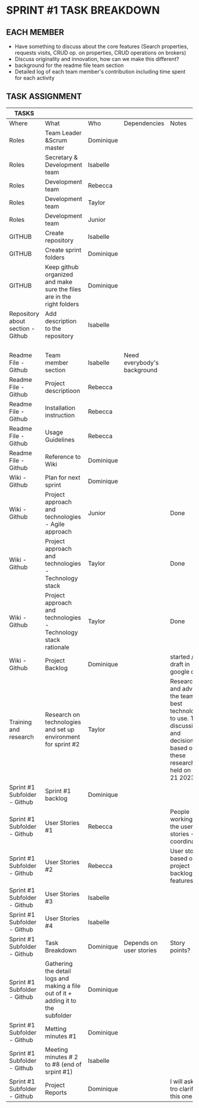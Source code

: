 
<html xmlns:v="urn:schemas-microsoft-com:vml"
xmlns:o="urn:schemas-microsoft-com:office:office"
xmlns:x="urn:schemas-microsoft-com:office:excel"
xmlns="http://www.w3.org/TR/REC-html40">

<head>

<meta name=ProgId content=Excel.Sheet>
<meta name=Generator content="Microsoft Excel 15">
<link id=Main-File rel=Main-File
href="file:///C:/Users/eliann/AppData/Local/Packages/oice_16_974fa576_32c1d314_1a1d/AC/Temp/msohtmlclip1/01/clip.htm">
<link rel=File-List
href="file:///C:/Users/eliann/AppData/Local/Packages/oice_16_974fa576_32c1d314_1a1d/AC/Temp/msohtmlclip1/01/clip_filelist.xml">

</head>

<body link="#1155CC" vlink="#1155CC">


 <h1> SPRINT #1 TASK BREAKDOWN</h1>
<h2>EACH MEMBER </h2> 
<ul>
  <li>Have something to discuss about the core features (Search properties, requests visits, CRUD op. on properties, CRUD operations on brokers) </li>
 <li>Discuss originality and innovation, how can we make this different? </li>
 <li>background for the readme file team section </li>
 <li>Detailed log of each team member's contribution including time spent for each activity </li>
</ul>

<h2>TASK ASSIGNMENT</h2>

TASKS |   |   |   |  
-- | -- | -- | -- | --
Where | What | Who | Dependencies | Notes
Roles | Team Leader &Scrum master | Dominique |   |  
Roles | Secretary & Development team | Isabelle |   |  
Roles | Development team | Rebecca |   |  
Roles | Development team | Taylor |   |  
Roles | Development team | Junior |   |  
GITHUB | Create repository | Isabelle |   |  
GITHUB | Create sprint folders | Dominique |   |  
GITHUB | Keep github organized and make sure the files are in the right   folders | Dominique |   |  
Repository about section -   Github | Add description to the repository | Isabelle |   |  
  |   |   |   |  
Readme File - Github | Team member section | Isabelle | Need everybody's background |  
Readme File - Github | Project descriptioon | Rebecca |   |  
Readme File - Github | Installation instruction | Rebecca |   |  
Readme File - Github | Usage Guidelines | Rebecca |   |  
Readme File - Github | Reference to Wiki | Dominique |   |  
Wiki - Github | Plan for next sprint | Dominique |   |  
Wiki - Github | Project approach and technologies - Agile approach | Junior |   | Done
Wiki - Github | Project approach and technologies - Technology stack | Taylor |   | Done
Wiki - Github | Project approach and technologies - Technology stack rationale | Taylor |   | Done
Wiki - Github | Project Backlog | Dominique |   | started / draft in google drive
Training and research | Research on technologies and set up environment for sprint #2 | Taylor |   | Research and advice the team on best technologies to use. Team   discussion and decisions based on these research held on sept 21 2023.
Sprint #1 Subfolder - Github | Sprint #1 backlog | Dominique |   |  
Sprint #1 Subfolder - Github | User Stories #1 | Rebecca |   | People working on the user stories -> coordinate
Sprint #1 Subfolder - Github | User Stories #2 | Rebecca |   | User stories based on project backlog and features
Sprint #1 Subfolder - Github | User Stories #3 | Isabelle |   |  
Sprint #1 Subfolder - Github | User Stories #4 | Isabelle |   |  
Sprint #1 Subfolder - Github | Task Breakdown | Dominique | Depends on user stories | Story points?
Sprint #1 Subfolder - Github | Gathering the detail logs and making a file out of it + adding   it to the subfolder | Dominique |   |  
Sprint #1 Subfolder - Github | Metting minutes #1 | Dominique |   |  
Sprint #1 Subfolder - Github | Meeting minutes # 2 to #8 (end of srpint #1) | Isabelle |   |  
Sprint #1 Subfolder - Github | Project Reports | Dominique |   | I will ask TA tro clarify this one




</body>

</html>
